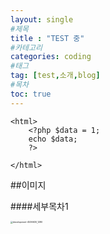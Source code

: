 ```yaml
---
layout: single
#제목
title : "TEST 중" 
#카테고리
categories: coding
#태그
tag: [test,소개,blog]
#목차
toc: true
---
```



```php+HTML
<html>
    <?php $data = 1; 
    echo $data;
    ?>
    
</html>
```
##이미지

####세부목차1




<img src="../images/2024-09-30-first/development-4536630_1280.png" alt="development-4536630_1280" style="zoom:25%;" />